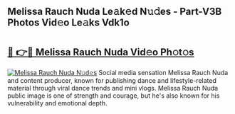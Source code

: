 ## Melissa Rauch Nuda Le𝚊k𝚎d N𝚞𝚍es - Part-V3B Photos Vid𝚎o Le𝚊ks Vdk1o

# <h2><a href="http://fbd06ex.evod.top/?m=Melissa+Rauch+Nuda">🔗 👉🔴 Melissa Rauch Nuda Vid𝚎o Ph𝚘t𝚘s</a></h2>

[![Melissa Rauch Nuda N𝚞d𝚎s](https://i.imgur.com/8V9OHl7.gif)](http://fbd06ex.evod.top/?m=Melissa+Rauch+Nuda)
Social media sensation Melissa Rauch Nuda and content producer, known for publishing dance and lifestyle-related material through viral dance trends and mini vlogs. Melissa Rauch Nuda public image is one of strength and courage, but he's also known for his vulnerability and emotional depth. 

